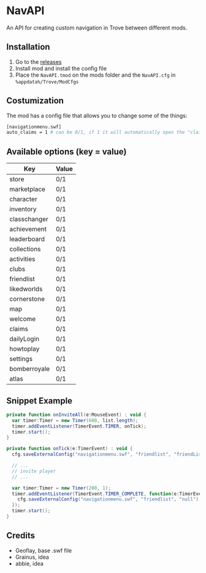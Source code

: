 # NavAPI
An API for creating custom navigation in Trove between different mods.

## Installation
1. Go to the [releases](https://trovesaurus.com/mod=11096)
2. Install mod and install the config file
3. Place the `NavAPI.tmod` on the mods folder and the `NavAPI.cfg` in `%appdata%/Trove/ModCfgs`

## Costumization
The mod has a config file that allows you to change some of the things:
```bash
[navigationmenu.swf]
auto_claims = 1 # can be 0/1, if 1 it will automatically open the "claims" window whenever there is a new claim
```

## Available options (key = value)

| Key            | Value          |
|----------------|----------------|
| store          | 0/1            |
| marketplace    | 0/1            |
| character      | 0/1            |
| inventory      | 0/1            |
| classchanger   | 0/1            |
| achievement    | 0/1            |
| leaderboard    | 0/1            |
| collections    | 0/1            |
| activities     | 0/1            |
| clubs          | 0/1            |
| friendlist     | 0/1            |
| likedworlds    | 0/1            |
| cornerstone    | 0/1            |
| map            | 0/1            |
| welcome        | 0/1            |
| claims         | 0/1            |
| dailyLogin     | 0/1            |
| howtoplay      | 0/1            |
| settings       | 0/1            |
| bomberroyale   | 0/1            |
| atlas          | 0/1            |

## Snippet Example
```as
private function onInviteAll(e:MouseEvent) : void {
  var timer:Timer = new Timer(600, list.length);
  timer.addEventListener(TimerEvent.TIMER, onTick);
  timer.start();
}

private function onTick(e:TimerEvent) : void {
  cfg.saveExternalConfig("navigationmenu.swf", "friendlist", "friendList");

  // ...
  // invite player
  // ...

  var timer:Timer = new Timer(200, 1);
  timer.addEventListener(TimerEvent.TIMER_COMPLETE, function(e:TimerEvent):void {
    cfg.saveExternalConfig("navigationmenu.swf", "friendlist", "null");
  });
  timer.start();
}
```

## Credits
- Geoflay, base .swf file
- Grainus, idea
- abbie, idea